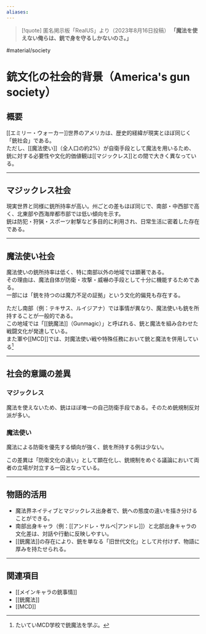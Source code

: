 ```yaml
---
aliases:
---
```

> [!quote] 匿名掲示板「RealUS」より（2023年8月16日投稿）
> **「魔法を使えない俺らは、銃で身を守るしかないのさ。」**

#material/society  
# 銃文化の社会的背景（America's gun society）

## 概要
[[エミリー・ウォーカー]]世界のアメリカは、歴史的経緯が現実とほぼ同じく「銃社会」である。  
ただし、[[魔法使い]]（全人口の約2%）が自衛手段として魔法を用いるため、銃に対する必要性や文化的価値観は[[マジックレス]]との間で大きく異なっている。  

---

## マジックレス社会
現実世界と同様に銃所持率が高い。州ごとの差もほぼ同じで、南部・中西部で高く、北東部や西海岸都市部では低い傾向を示す。  
銃は防犯・狩猟・スポーツ射撃など多目的に利用され、日常生活に密着した存在である。  

---

## 魔法使い社会
魔法使いの銃所持率は低く、特に南部以外の地域では顕著である。  
その理由は、魔法自体が防衛・攻撃・威嚇の手段として十分に機能するためである。  
一部には「銃を持つのは魔力不足の証拠」という文化的偏見も存在する。  

ただし南部（例：テキサス、ルイジアナ）では事情が異なり、魔法使いも銃を所持することが一般的である。  
この地域では「[[銃魔法]]（Gunmagic）」と呼ばれる、銃と魔法を組み合わせた戦闘文化が発達している。  
また軍や[[MCD]]では、対魔法使い戦や特殊任務において銃と魔法を併用している[^1]

---

## 社会的意識の差異
### **マジックレス**  
魔法を使えないため、銃はほぼ唯一の自己防衛手段である。そのため銃規制反対派が多い。  

### 魔法使い
魔法による防衛を優先する傾向が強く、銃を所持する例は少ない。  

この差異は「防衛文化の違い」として顕在化し、銃規制をめぐる議論において両者の立場が対立する一因となっている。  

---

## 物語的活用
- 魔法界ネイティブとマジックレス出身者で、銃への態度の違いを描き分けることができる。  
- 南部出身キャラ（例：[[アンドレ・サルベ|アンドレ]]）と北部出身キャラの文化差は、対話や行動に反映しやすい。  
- [[銃魔法]]の存在により、銃を単なる「旧世代文化」として片付けず、物語に厚みを持たせられる。  

---

## 関連項目
- [[メインキャラの銃事情]]  
- [[銃魔法]]  
- [[MCD]]  
 

[^1]: たいていMCD学校で銃魔法を学ぶ。
